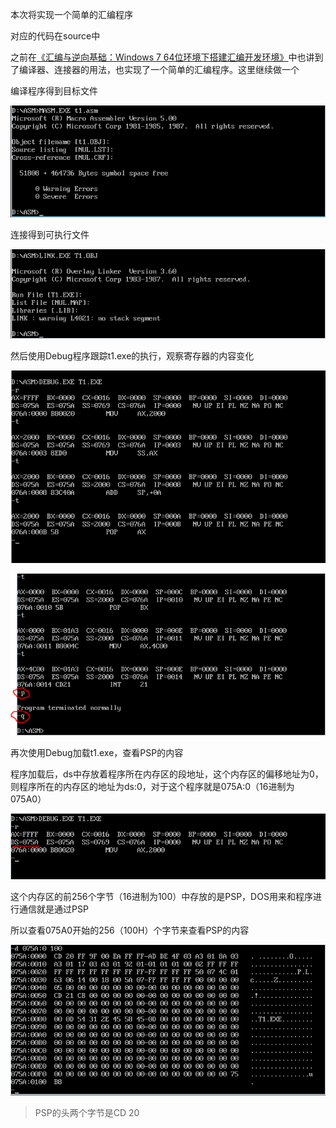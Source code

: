 本次将实现一个简单的汇编程序

对应的代码在source中

之前在[《汇编与逆向基础：Windows 7 64位环境下搭建汇编开发环境》](http://www.xumenger.com/windows-assembly-20161208/)中也讲到了编译器、连接器的用法，也实现了一个简单的汇编程序。这里继续做一个

编译程序得到目标文件

![image](./image/01.png)

连接得到可执行文件

![image](./image/02.png)

然后使用Debug程序跟踪t1.exe的执行，观察寄存器的内容变化

![image](./image/03.png)

![image](./image/04.png)

再次使用Debug加载t1.exe，查看PSP的内容

程序加载后，ds中存放着程序所在内存区的段地址，这个内存区的偏移地址为0，则程序所在的内存区的地址为ds:0，对于这个程序就是075A:0（16进制为075A0）

![image](./image/05.png)

这个内存区的前256个字节（16进制为100）中存放的是PSP，DOS用来和程序进行通信就是通过PSP

所以查看075A0开始的256（100H）个字节来查看PSP的内容

![image](./image/06.png)

>PSP的头两个字节是CD 20